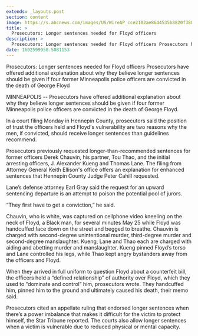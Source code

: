 ```yaml
--- 
extends: _layouts.post 
section: content 
image: https://s.abcnews.com/images/US/WireAP_cce2102ae8644535b8820f3884cd4e19_16x9_992.jpg 
title: > 
  Prosecutors: Longer sentences needed for Floyd officers 
description: > 
  Prosecutors: Longer sentences needed for Floyd officers Prosecutors have offered additional explanation about why they believe longer sentences should be given if four former Minneapolis police officers are convicted in the death of George FloydMINNEAPOLIS -- Prosecutors have offered additional explanation about why they believe longer sentences should be given if four former Minneapolis police officers are convicted in the death of George Floyd.In a court filing Monday in Hennepin County, prosecutors said the position of trust the officers held and Floyd's vulnerability are two reasons why the men, if convicted, should receive longer sentences than guidelines recommend.Prosecutors previously requested longer-than-recommended sentences for former officers Derek Chauvin, his partner, Tou Thao, and the initial arresting officers, J. Alexander Kueng and Thomas Lane.Prosecutors cited an appellate ruling that endorsed longer sentences when there’s a power imbalance that makes it difficult for the victim to protect himself, the Star Tribune reported.The courts also allow longer sentences when a victim is vulnerable due to reduced physical or mental capacity. 
date: 1602599958.5081153 
--- 
```

Prosecutors: Longer sentences needed for Floyd officers Prosecutors have offered additional explanation about why they believe longer sentences should be given if four former Minneapolis police officers are convicted in the death of George Floyd

MINNEAPOLIS -- Prosecutors have offered additional explanation about why they believe longer sentences should be given if four former Minneapolis police officers are convicted in the death of George Floyd.

In a court filing Monday in Hennepin County, prosecutors said the position of trust the officers held and Floyd's vulnerability are two reasons why the men, if convicted, should receive longer sentences than guidelines recommend.

Prosecutors previously requested longer-than-recommended sentences for former officers Derek Chauvin, his partner, Tou Thao, and the initial arresting officers, J. Alexander Kueng and Thomas Lane. The filing from Attorney General Keith Ellison's office offers an explanation for enhanced sentences that Hennepin County Judge Peter Cahill requested.

Lane’s defense attorney Earl Gray said the request for an upward sentencing departure is an attempt to poison the potential pool of jurors.

“They first have to get a conviction,” he said.

Chauvin, who is white, was captured on cellphone video kneeling on the neck of Floyd, a Black man, for several minutes May 25 while Floyd was handcuffed face down on the street and begged to breathe. Chauvin is charged with second-degree unintentional murder, third-degree murder and second-degree manslaughter. Kueng, Lane and Thao each are charged with aiding and abetting murder and manslaughter. Kueng pinned Floyd’s torso and Lane controlled his legs, while Thao kept angry bystanders away from the officers and Floyd.

When they arrived in full uniform to question Floyd about a counterfeit bill, the officers held a “defined relationship” of authority over Floyd, which they used to “dominate and control” him, prosecutors wrote. They handcuffed him, pinned him to the ground and ultimately caused his death, their memo said.

Prosecutors cited an appellate ruling that endorsed longer sentences when there’s a power imbalance that makes it difficult for the victim to protect himself, the Star Tribune reported. The courts also allow longer sentences when a victim is vulnerable due to reduced physical or mental capacity.